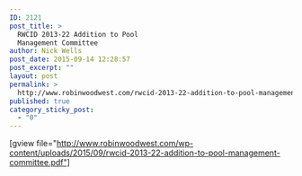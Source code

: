 ```yaml
---
ID: 2121
post_title: >
  RWCID 2013-22 Addition to Pool
  Management Committee
author: Nick Wells
post_date: 2015-09-14 12:28:57
post_excerpt: ""
layout: post
permalink: >
  http://www.robinwoodwest.com/rwcid-2013-22-addition-to-pool-management-committee/
published: true
category_sticky_post:
  - "0"
---
```

[gview file="http://www.robinwoodwest.com/wp-content/uploads/2015/09/rwcid-2013-22-addition-to-pool-management-committee.pdf"]